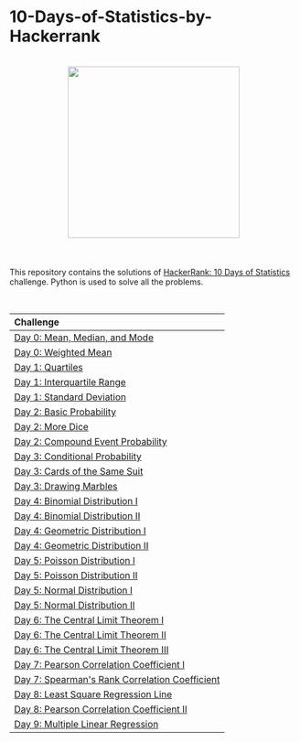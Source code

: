 # 10-Days-of-Statistics-by-Hackerrank
<br/>
<div style='float: center; text-align: center; margin-bottom: 20px'>
  <a href='https://www.hackerrank.com/SuryaPusapati' target="_blank">
  <img width="300px" src="https://www.hackerrank.com/wp-content/uploads/2018/08/hackerrank_logo.png" />
  </a>
</div>
<br/>

This repository contains the solutions of [HackerRank: 10 Days of Statistics](https://www.hackerrank.com/domains/tutorials/10-days-of-statistics) challenge. Python is used to solve all the problems.

<br/>

| Challenge |
|:----------|
|[Day 0: Mean, Median, and Mode](Code/Q01.py)|
|[Day 0: Weighted Mean](Code/Q02.py)|
|[Day 1: Quartiles](Code/Q03.py)|
|[Day 1: Interquartile Range](Code/Q05.py)|
|[Day 1: Standard Deviation](Code/Q04.py)|
|[Day 2: Basic Probability]()|
|[Day 2: More Dice]()|
|[Day 2: Compound Event Probability]()|
|[Day 3: Conditional Probability]()|
|[Day 3: Cards of the Same Suit]()|
|[Day 3: Drawing Marbles]()|
|[Day 4: Binomial Distribution I](Code/Q06.py)|
|[Day 4: Binomial Distribution II](Code/Q07.py)|
|[Day 4: Geometric Distribution I](Code/Q08.py)|
|[Day 4: Geometric Distribution II](Code/Q09.py)|
|[Day 5: Poisson Distribution I](Code/Q10.py)|
|[Day 5: Poisson Distribution II](Code/Q11.py)|
|[Day 5: Normal Distribution I](Code/Q12.py)|
|[Day 5: Normal Distribution II](Code/Q13.py)|
|[Day 6: The Central Limit Theorem I](Code/Q14.py)|
|[Day 6: The Central Limit Theorem II](Code/Q15.py)|
|[Day 6: The Central Limit Theorem III](Code/Q16.py)|
|[Day 7: Pearson Correlation Coefficient I](Code/Q17.py)|
|[Day 7: Spearman's Rank Correlation Coefficient](Code/Q18.py)|
|[Day 8: Least Square Regression Line](Code/Q19.py)|
|[Day 8: Pearson Correlation Coefficient II]()|
|[Day 9: Multiple Linear Regression]()|

